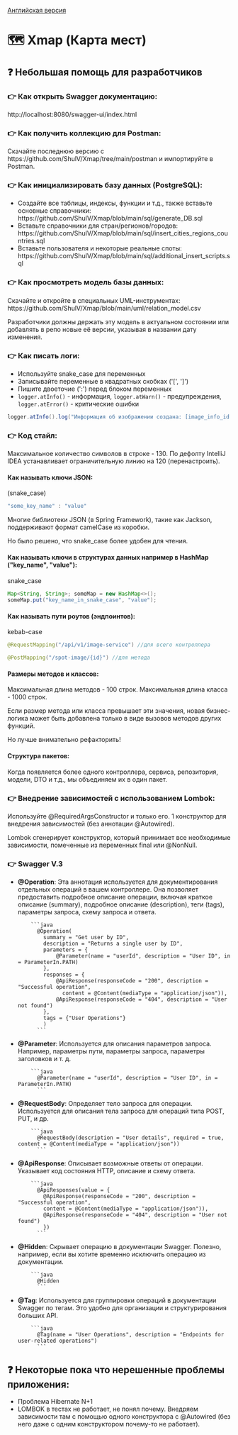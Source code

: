 <a href="https://github.com/ShulV/Xmap/blob/main/README_en.md">Английская версия</a>

<h1>🗺️ Xmap (Карта мест)</h1>

<h2>❓ Небольшая помощь для разработчиков</h2>

<h3>👉 Как открыть Swagger документацию:</h3>
<p>http://localhost:8080/swagger-ui/index.html</p>

<h3>👉 Как получить коллекцию для Postman:</h3>
<p>Скачайте последнюю версию с https://github.com/ShulV/Xmap/tree/main/postman и импортируйте в Postman.</p>

<h3>👉 Как инициализировать базу данных (PostgreSQL):</h3>
<ul>
  <li>Создайте все таблицы, индексы, функции и т.д., также вставьте основные справочники: https://github.com/ShulV/Xmap/blob/main/sql/generate_DB.sql</li>
  <li>Вставьте справочники для стран/регионов/городов: https://github.com/ShulV/Xmap/blob/main/sql/insert_cities_regions_countries.sql</li>
  <li>Вставьте пользователя и некоторые реальные споты: https://github.com/ShulV/Xmap/blob/main/sql/additional_insert_scripts.sql</li>
</ul>

<h3>👉 Как просмотреть модель базы данных:</h3>
<p>Скачайте и откройте в специальных UML-инструментах: https://github.com/ShulV/Xmap/blob/main/uml/relation_model.csv</p>
<p>Разработчики должны держать эту модель в актуальном состоянии или добавлять в репо новые её версии, указывая в названии дату изменения.</p>

<h3>👉 Как писать логи:</h3>
<ul>
  <li>Используйте snake_case для переменных</li>
  <li>Записывайте переменные в квадратных скобках ('[', ']')</li>
  <li>Пишите двоеточие (':') перед блоком переменных</li>
  <li><code>logger.atInfo()</code> - информация, <code>logger.atWarn()</code> - предупреждения, <code>logger.atError()</code> - критические ошибки</li>
</ul>

```java
logger.atInfo().log("Информация об изображении создана: [image_info_id = '{}']", imageInfo.getId());
```

<h3>👉 Код стайл:</h3>
<p>Максимальное количество символов в строке - 130. По дефолту IntelliJ IDEA устанавливает ограничительную линию на 120 (перенастроить).</p>

<h4>Как называть ключи JSON:</h4>
<p>(snake_case)</p>

```javascript
"some_key_name" : "value" 
```

<p>Многие библиотеки JSON (в Spring Framework), такие как Jackson, поддерживают формат camelCase из коробки.</p>
<p>Но было решено, что snake_case более удобен для чтения.</p>

<h4>Как называть ключи в структурах данных например в HashMap ("key_name", "value"):</h4>
<p>snake_case</p>

```java
Map<String, String>; someMap = new HashMap<>();
someMap.put("key_name_in_snake_case", "value");
```

<h4>Как называть пути роутов (эндпоинтов):</h4>
<p>kebab-case</p>

```java
@RequestMapping("/api/v1/image-service") //для всего контроллера

@PostMapping("/spot-image/{id}") //для метода
```

<h4>Размеры методов и классов:</h4>
<p>Максимальная длина методов - 100 строк. Максимальная длина класса - 1000 строк.</p>
<p>Если размер метода или класса превышает эти значения, новая бизнес-логика может быть добавлена только в виде вызовов методов других функций.</p>
<p>Но лучше внимательно рефакторить!</p>

<h4>Структура пакетов:</h4>
<p>Когда появляется более одного контроллера, сервиса, репозитория, модели, DTO и т.д., мы объединяем их в один пакет.</p>

<h3>👉 Внедрение зависимостей с использованием Lombok:</h3>
<p>Используйте @RequiredArgsConstructor и только его. 1 конструктор для внедрения зависимостей (без аннотации @Autowired).</p>
<p>Lombok сгенерирует конструктор, который принимает все необходимые зависимости, помеченные из переменных final или @NonNull.</p>

<h3>👉 Swagger V.3</h3>
<div>
  <ul>
  <li>
    <b>@Operation</b>: Эта аннотация используется для документирования отдельных операций в вашем контроллере. Она позволяет предоставить подробное описание операции, включая краткое описание (summary), подробное описание (description), теги (tags), параметры запроса, схему запроса и ответа.

        ```java
          @Operation(
            summary = "Get user by ID",
            description = "Returns a single user by ID",
            parameters = {
                @Parameter(name = "userId", description = "User ID", in = ParameterIn.PATH)
            },
            responses = {
                @ApiResponse(responseCode = "200", description = "Successful operation", 
                  content = @Content(mediaType = "application/json")),
                @ApiResponse(responseCode = "404", description = "User not found")
            },
            tags = {"User Operations"}
            )
          ```
          
  </li>
  <li>
      <b>@Parameter</b>: Используется для описания параметров запроса. Например, параметры пути, параметры запроса, параметры заголовков и т. д.

        ```java
          @Parameter(name = "userId", description = "User ID", in = ParameterIn.PATH)
          ```
          
  </li>
  <li>
    <b>@RequestBody</b>: Определяет тело запроса для операции. Используется для описания тела запроса для операций типа POST, PUT, и др.

        ```java
          @RequestBody(description = "User details", required = true, content = @Content(mediaType = "application/json"))
          ```
          
  </li>
  <li>
    <b>@ApiResponse</b>: Описывает возможные ответы от операции. Указывает код состояния HTTP, описание и схему ответа.

        ```java
          @ApiResponses(value = {
            @ApiResponse(responseCode = "200", description = "Successful operation", 
            content = @Content(mediaType = "application/json")),
            @ApiResponse(responseCode = "404", description = "User not found")
            })
          ```
          
  </li>
  <li>
    <b>@Hidden</b>: Скрывает операцию в документации Swagger. Полезно, например, если вы хотите временно исключить операцию из документации.

        ```java
          @Hidden
          ```
          
  </li>
  <li>
    <b>@Tag</b>: Используется для группировки операций в документации Swagger по тегам. Это удобно для организации и структурирования больших API.

        ```java
          @Tag(name = "User Operations", description = "Endpoints for user-related operations")
          ```
          
  </li>
  
  </ul>
</div>

<h2>❓ Некоторые пока что нерешенные проблемы приложения:</h2>
<ul>
  <li>Проблема Hibernate N+1</li>
  <li>LOMBOK в тестах не работает, не понял почему. Внедряем зависимости там с помощью одного конструктора с @Autowired (без него даже с одним конструктором почему-то не работает).</li>
</ul>

